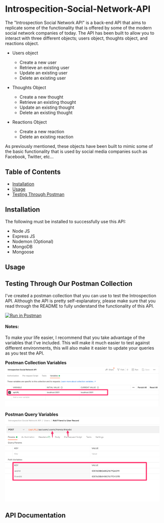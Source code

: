 # Introspecition-Social-Network-API

The "Introspection Social Network API" is a back-end API that aims to replicate some of the functionality that is offered by some of the modern social network companies of today. The API has been built to allow you to interact with three different objects; users object, thoughts object, and reactions object. 

* Users object
    * Create a new user
    * Retrieve an existing user
    * Update an existing user
    * Delete an existing user

* Thoughts Object
    * Create a new thought
    * Retrieve an existing thought
    * Update an existing thought
    * Delete an existing thought

* Reactions Object
    * Create a new reaction
    * Delete an existing reaction

As previously mentioned, these objects have been built to mimic some of the basic functionality that is used by social media companies such as Facebook, Twitter, etc... 

## Table of Contents

* [Installation](#installation)
* [Usage](#usage)
* [Testing Through Postman](#testing-through-our-postman-collection)

## Installation

The following must be installed to successfully use this API: 
* Node JS
* Express JS
* Nodemon (Optional)
* MongoDB
* Mongoose

## Usage

## Testing Through Our Postman Collection

I've created a postman collection that you can use to test the Introspection API. Although the API is pretty self-explanatory, please make sure that you read through the README to fully understand the functionality of this API.

[![Run in Postman](https://run.pstmn.io/button.svg)](https://app.getpostman.com/run-collection/109c14a80e21ef674f84?action=collection%2Fimport)

#### Notes: 

To make your life easier, I recommend that you take advantage of the variables that I've included. This will make it much easier to test against different environments, this will also make it easier to update your queries as you test the API. 

**Postman Collection Variables**
![Alt text](./images/postmanVariables.png "Postman Collection Variables") </br>

**Postman Query Variables**
![Alt text](./images/URLQueries.png "Postman Query Variables") </br>

## API Documentation

